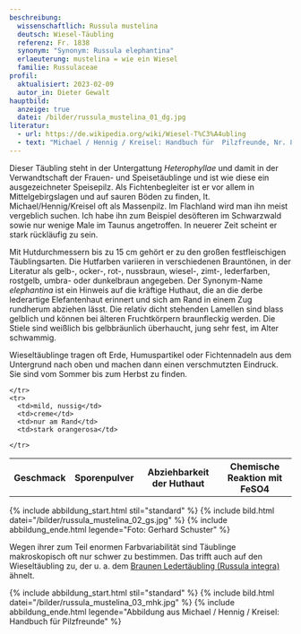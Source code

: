 ```yaml
---
beschreibung:
  wissenschaftlich: Russula mustelina
  deutsch: Wiesel-Täubling
  referenz: Fr. 1838
  synonym: "Synonym: Russula elephantina"
  erlaeuterung: mustelina = wie ein Wiesel
  familie: Russulaceae
profil:
  aktualisiert: 2023-02-09
  autor_in: Dieter Gewalt
hauptbild:
  anzeige: true
  datei: /bilder/russula_mustelina_01_dg.jpg
literatur:
  - url: https://de.wikipedia.org/wiki/Wiesel-T%C3%A4ubling
  - text: "Michael / Hennig / Kreisel: Handbuch für  Pilzfreunde, Nr. 83 S. 256"
---
```

Dieser Täubling steht in der Untergattung *Heterophyllae* und damit in der Verwandtschaft der Frauen- und Speisetäublinge und ist wie diese ein ausgezeichneter Speisepilz. Als Fichtenbegleiter ist er vor allem in Mittelgebirgslagen und auf sauren Böden zu finden, lt. Michael/Hennig/Kreisel oft als Massenpilz. Im Flachland wird man ihn meist vergeblich suchen. Ich habe ihn zum Beispiel desöfteren im Schwarzwald sowie nur wenige Male im Taunus angetroffen. In neuerer Zeit scheint er stark rückläufig zu sein.

Mit Hutdurchmessern bis zu 15 cm gehört er zu den großen festfleischigen Täublingsarten. Die Hutfarben variieren in verschiedenen Brauntönen, in der Literatur als gelb-, ocker-, rot-, nussbraun, wiesel-, zimt-, lederfarben, rostgelb, umbra- oder dunkelbraun angegeben. Der Synonym-Name *elephantina* ist ein Hinweis auf die kräftige Huthaut, die an die derbe lederartige Elefantenhaut erinnert und sich am Rand in einem Zug rundherum abziehen lässt. Die relativ dicht stehenden Lamellen sind blass gelblich und können bei älteren Fruchtkörpern braunfleckig werden. Die Stiele sind weißlich bis gelbbräunlich überhaucht, jung sehr fest, im Alter schwammig.

Wieseltäublinge tragen oft Erde, Humuspartikel oder Fichtennadeln aus dem Untergrund nach oben und machen dann einen verschmutzten Eindruck. Sie sind vom Sommer bis zum Herbst zu finden.

<div class="table-responsive">
  <table class="table taeubling">
    <tr>
      <th rowspan="2">Geschmack</th>
      <th rowspan="2">Sporenpulver</th>
      <th rowspan="2">Abziehbarkeit der Huthaut</th>
      <th colspan="3" class="text-center">Chemische Reaktion mit FeSO4</th>
    </tr>
    <tr>
      
      
    </tr>
    <tr>
      <td>mild, nussig</td>
      <td>creme</td>
      <td>nur am Rand</td>
      <td>stark orangerosa</td>
       
    </tr>
  </table>
</div>

{% include abbildung_start.html stil="standard" %}
{% include bild.html datei="/bilder/russula_mustelina_02_gs.jpg" %}
{% include abbildung_ende.html legende="Foto: Gerhard Schuster" %}

Wegen ihrer zum Teil enormen Farbvariabilität sind Täublinge makroskopisch oft nur schwer zu bestimmen. Das trifft auch auf den Wieseltäubling zu, der u. a. dem [Braunen Ledertäubling (Russula integra)](/pilze/russula-integra-brauner-ledertäubling) ähnelt.

{% include abbildung_start.html stil="standard" %}
{% include bild.html datei="/bilder/russula_mustelina_03_mhk.jpg" %}
{% include abbildung_ende.html legende="Abbildung aus Michael / Hennig / Kreisel: Handbuch für  Pilzfreunde" %}